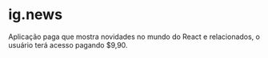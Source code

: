 # ig.news
Aplicação paga que mostra novidades no mundo do React e relacionados, o usuário terá acesso pagando $9,90.
